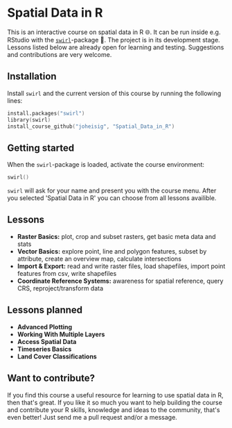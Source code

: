 # Spatial Data in R

This is an interactive course on spatial data in R :globe_with_meridians:. It can be run inside e.g. RStudio with the [`swirl`](https://github.com/swirldev)-package 🌌. The project is in its development stage. Lessons listed below are already open for learning and testing. Suggestions and contributions are very welcome.

## Installation

Install `swirl` and the current version of this course by running the following lines:

```s
install.packages("swirl")
library(swirl)
install_course_github("joheisig", "Spatial_Data_in_R")
```

## Getting started

When the `swirl`-package is loaded, activate the course environment:

```s
swirl()
```

`swirl` will ask for your name and present you with the course menu. After you selected 'Spatial Data in R' you can choose from all lessons availible.

## Lessons
* <b>Raster Basics:</b> plot, crop and subset rasters, get basic meta data and stats 
* <b>Vector Basics:</b> explore point, line and polygon features, subset by attribute, create an overview map, calculate intersections
* <b>Import & Export:</b> read and write raster files, load shapefiles, import point features from csv, write shapefiles  
* <b>Coordinate Reference Systems:</b> awareness for spatial reference, query CRS, reproject/transform data

## Lessons planned
* <b>Advanced Plotting</b> 
* <b>Working With Multiple Layers</b> 
* <b>Access Spatial Data</b> 
* <b>Timeseries Basics</b> 
* <b>Land Cover Classifications</b> 

## Want to contribute?
If you find this course a useful resource for learning to use spatial data in R, then that's great. If you like it so much you want to help building the course and contribute your R skills, knowledge and ideas to the community, that's even better! Just send me a pull request and/or a message.
